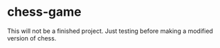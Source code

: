 # chess-game
This will not be a finished project. Just testing before making a modified version of chess.
